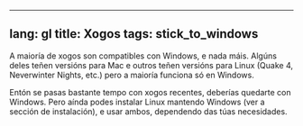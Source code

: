 

---
lang: gl
title: Xogos
tags: stick_to_windows
---

A maioría de xogos son compatibles con Windows, e nada máis. Algúns deles teñen versións para Mac e outros teñen versións para Linux (Quake 4, Neverwinter Nights, etc.) pero a maioría funciona só en Windows.

Entón se pasas bastante tempo con xogos recentes, deberías quedarte con Windows. Pero aínda podes instalar Linux mantendo Windows (ver a sección de instalación), e usar ambos, dependendo das túas necesidades.

